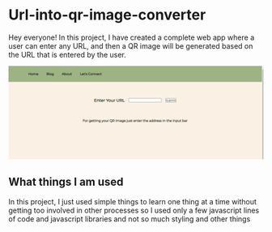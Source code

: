 # Url-into-qr-image-converter

Hey everyone! In this project, I have created a complete web app where a user can enter any URL, and then a QR image will be generated based on the URL that is entered by the user.

![Webapp-look](/qr-image/assets/website-look.PNG)


## What things I am used

In this project, I just used simple things to learn one thing at a time without getting too involved in other processes so I used only a few javascript lines of code and javascript libraries and not so much styling and other things
